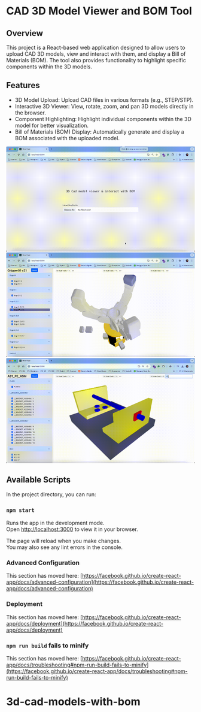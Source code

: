 # CAD 3D Model Viewer and BOM Tool

## Overview

This project is a React-based web application designed to allow users to upload CAD 3D models, view and interact with them, and display a Bill of Materials (BOM). The tool also provides functionality to highlight specific components within the 3D models.

## Features

- 3D Model Upload: Upload CAD files in various formats (e.g., STEP/STP).
- Interactive 3D Viewer: View, rotate, zoom, and pan 3D models directly in the browser.
- Component Highlighting: Highlight individual components within the 3D model for better visualization.
- Bill of Materials (BOM) Display: Automatically generate and display a BOM associated with the uploaded model.

![Upload, View and Iteract with BOM](/demo/part1.gif)
![Play and Hightlight the component](/demo/part2.gif)
![Scale and Customise the Model](/demo/part3.gif)

## Available Scripts

In the project directory, you can run:

### `npm start`

Runs the app in the development mode.\
Open [http://localhost:3000](http://localhost:3000) to view it in your browser.

The page will reload when you make changes.\
You may also see any lint errors in the console.

### Advanced Configuration

This section has moved here: [https://facebook.github.io/create-react-app/docs/advanced-configuration](https://facebook.github.io/create-react-app/docs/advanced-configuration)

### Deployment

This section has moved here: [https://facebook.github.io/create-react-app/docs/deployment](https://facebook.github.io/create-react-app/docs/deployment)

### `npm run build` fails to minify

This section has moved here: [https://facebook.github.io/create-react-app/docs/troubleshooting#npm-run-build-fails-to-minify](https://facebook.github.io/create-react-app/docs/troubleshooting#npm-run-build-fails-to-minify)

# 3d-cad-models-with-bom
